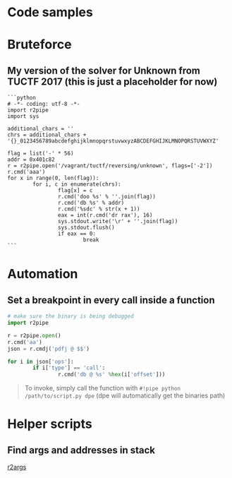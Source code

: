 <!-- TITLE: Code samples -->
# Code samples
# Bruteforce
## My version of the solver for Unknown from TUCTF 2017 (this is just a placeholder for now)

	```python
	# -*- coding: utf-8 -*-
	import r2pipe
	import sys

	additional_chars = ''
	chrs = additional_chars + '{}_0123456789abcdefghijklmnopqrstuvwxyzABCDEFGHIJKLMNOPQRSTUVWXYZ'

	flag = list('-' * 56)
	addr = 0x401c82
	r = r2pipe.open('/vagrant/tuctf/reversing/unknown', flags=['-2'])
	r.cmd('aaa')
	for x in range(0, len(flag)):
			for i, c in enumerate(chrs):
					flag[x] = c
					r.cmd('doo %s' % ''.join(flag))
					r.cmd('db %s' % addr)
					r.cmd('%sdc' % str(x + 1))
					eax = int(r.cmd('dr rax'), 16)
					sys.stdout.write('\r' + ''.join(flag))
					sys.stdout.flush()
					if eax == 0:
							break
	```
	
# Automation
## Set a breakpoint in every call inside a function
	
```python
# make sure the binary is being debugged
import r2pipe

r = r2pipe.open()
r.cmd('aa')
json = r.cmdj('pdfj @ $$')

for i in json['ops']:
		if i['type'] == 'call':
				r.cmd('db @ %s' %hex(i['offset']))
```
> To invoke, simply call the function with `#!pipe python /path/to/script.py dpe` (dpe will automatically get the binaries path)

# Helper scripts
## Find args and addresses in stack
[r2args](https://github.com/gast04/r2args)